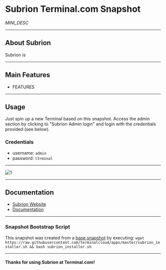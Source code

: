 # **Subrion** Terminal.com Snapshot

*MINI_DESC*

---

## About Subrion

Subrion is

---

## Main Features

- FEATURES

---

## Usage

Just spin up a new Terminal based on this snapshot. Access the admin section by clicking to "Subrion Admin login" and login with the credentials provided (see below).

### Credentials

- username: `admin`
- password: `t3rminal`

---

![1](IMAGE_URL)

---

## Documentation

- [Subrion Website]()
- [Documentation]()

---

### Snapshot Bootstrap Script

This snapshot was created from a [base snapshot](https://www.terminal.com/tiny/FzpHiTXG1K) by executing:
`wget https://raw.githubusercontent.com/terminalcloud/apps/master/subrion_installer.sh && bash subrion_installer.sh`

---

#### Thanks for using Subrion at Terminal.com!
